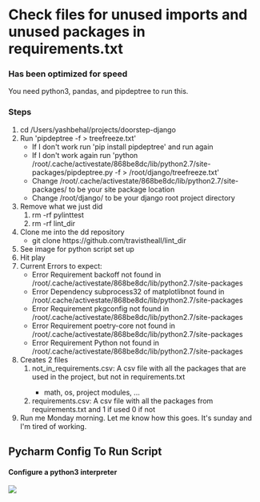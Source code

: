 <h1>Check files for unused imports and unused packages in requirements.txt</h1>
<h3>Has been optimized for speed</h3>

<div>
    <p>You need python3, pandas, and pipdeptree to run this.</p>
</div>
<h3>Steps</h3>
<ol>
    <li>cd /Users/yashbehal/projects/doorstep-django</li>
    <li>Run 'pipdeptree -f > treefreeze.txt'
        <ul>
            <li>If I don't work run 'pip install pipdeptree' and run again</li>
            <li>If I don't work again run 'python /root/.cache/activestate/868be8dc/lib/python2.7/site-packages/pipdeptree.py -f > /root/django/treefreeze.txt'</li>
            <li>Change /root/.cache/activestate/868be8dc/lib/python2.7/site-packages/ to be your site package location</li>
            <li>Change /root/django/ to be your django root project directory</li>
        </ul>
    </li>
    <li>Remove what we just did
        <ol>
            <li>rm -rf pylinttest</li>
            <li>rm -rf lint_dir</li>
        </ol>
    </li>
    <li>Clone me into the dd repository
        <ul>
            <li>git clone https://github.com/travistheall/lint_dir</li>
        </ul>
    </li>
    <li>See image for python script set up</li>
    <li>Hit play</li>
    <li> Current Errors to expect:
        <ul>
            <li>Error Requirement backoff not found in /root/.cache/activestate/868be8dc/lib/python2.7/site-packages</li>
            <li>Error Dependency subprocess32 of matplotlibnot  found in /root/.cache/activestate/868be8dc/lib/python2.7/site-packages</li>
            <li>Error Requirement pkgconfig not found in /root/.cache/activestate/868be8dc/lib/python2.7/site-packages</li>
            <li>Error Requirement poetry-core not found in /root/.cache/activestate/868be8dc/lib/python2.7/site-packages</li>
            <li>Error Requirement Python not found in /root/.cache/activestate/868be8dc/lib/python2.7/site-packages</li>
        </ul>
    </li>
    <li>Creates 2 files
        <ol>
            <li>not_in_requirements.csv: A csv file with all the packages that are used in the project, but not in requirements.txt</li>
            <ul>
                <li>math, os, project modules, ...</li>
            </ul>
            <li>requirements.csv: A csv file with all the packages from requirements.txt and 1 if used 0 if not</li>
        </ol>
    </li>
    <li>Run me Monday morning. Let me know how this goes. It's sunday and I'm tired of working.</li>
</ol>

<h2>Pycharm Config To Run Script</h2>
<h4>Configure a python3 interpreter</h4>
<img src="https://user-images.githubusercontent.com/58260017/148442415-b7cb3297-4c36-4027-85df-53a3439ea147.png" />
